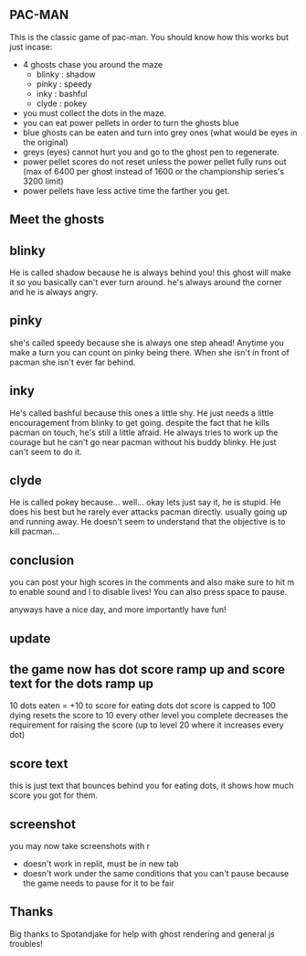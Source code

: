PAC-MAN
--
This is the classic game of pac-man. You should know how this works but just incase:
* 4 ghosts chase you around the maze
	- blinky : shadow
	- pinky : speedy
	- inky : bashful
	- clyde : pokey
* you must collect the dots in the maze.
* you can eat power pellets in order to turn the ghosts blue
* blue ghosts can be eaten and turn into grey ones (what would be eyes in the original)
* greys (eyes) cannot hurt you and go to the ghost pen to regenerate.
* power pellet scores do not reset unless the power pellet fully runs out (max of 6400 per ghost instead of 1600 or the championship series's 3200 limit)
* power pellets have less active time the farther you get.

Meet the ghosts
--
blinky
-
He is called shadow because he is always behind you! this ghost will make it so you basically can't ever turn around. he's always around the corner and he is always angry.

pinky
-
she's called speedy because she is always one step ahead! Anytime you make a turn you can count on pinky being there. When she isn't in front of pacman she isn't ever far behind.

inky
-
He's called bashful because this ones a little shy. He just needs a little encouragement from blinky to get going. despite the fact that he kills pacman on touch, he's still a little afraid. He always tries to work up the courage but he can't go near pacman without his buddy blinky. He just can't seem to do it.

clyde
-
He is called pokey because... well... okay lets just say it, he is stupid. He does his best but he rarely ever attacks pacman directly. usually going up and running away. He doesn't seem to understand that the objective is to kill pacman...

conclusion
--
you can post your high scores in the comments and also make sure to hit m to enable sound and l to disable lives! You can also press space to pause.

anyways have a nice day, and more importantly have fun!

update
--
the game now has dot score ramp up and score text for the dots
ramp up
--
10 dots eaten = +10 to score for eating dots
dot score is capped to 100
dying resets the score to 10
every other level you complete decreases the requirement for raising the score (up to level 20 where it increases every dot)

score text
--
this is just text that bounces behind you for eating dots, it shows how much score you got for them.

screenshot
--
you may now take screenshots with r
* doesn't work in replit, must be in new tab
* doesn't work under the same conditions that you can't pause because the game needs to pause for it to be fair


Thanks
--
Big thanks to Spotandjake for help with ghost rendering and general js troubles!